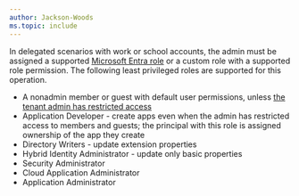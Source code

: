 ```yaml
---
author: Jackson-Woods
ms.topic: include
---
```


In delegated scenarios with work or school accounts, the admin must be assigned a supported [Microsoft Entra role](/entra/identity/role-based-access-control/permissions-reference?toc=%2Fgraph%2Ftoc.json) or a custom role with a supported role permission. The following least privileged roles are supported for this operation.

- A nonadmin member or guest with default user permissions, unless [the tenant admin has restricted access](/entra/fundamentals/users-default-permissions#restrict-member-users-default-permissions)
- Application Developer - create apps even when the admin has restricted access to members and guests; the principal with this role is assigned ownership of the app they create
- Directory Writers - update extension properties
- Hybrid Identity Administrator - update only basic properties
- Security Administrator
- Cloud Application Administrator
- Application Administrator
